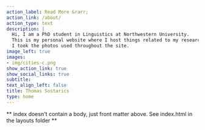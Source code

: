 ```yaml
---
action_label: Read More &rarr;
action_link: /about/
action_type: text
description: |
  Hi, I am a PhD student in Linguistics at Northwestern University. 
  This is my personal website where I host things related to my research, data science, and other projects. 
  I took the photos used throughout the site.
image_left: true
images:
- img/cities-c.png
show_action_link: true
show_social_links: true
subtitle:
text_align_left: false
title: Thomas Sostarics
type: home
---
```


** index doesn't contain a body, just front matter above.
See index.html in the layouts folder **

